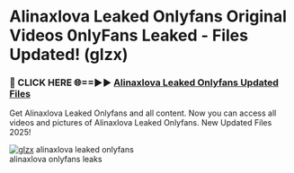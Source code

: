 # Alinaxlova Leaked Onlyfans Original Videos 0nlyFans Leaked - Files Updated! (glzx)

<h3>🔴 CLICK HERE 🌐==►► <a href="https://tinyurl.com/2jnfzry5" rel="nofollow">Alinaxlova Leaked Onlyfans Updated Files</a></h3>

Get Alinaxlova Leaked Onlyfans and all content. Now you can access all videos and pictures of Alinaxlova Leaked Onlyfans. New Updated Files 2025!

[![glzx](https://i.imgur.com/GyGTBgg.gif)](https://tinyurl.com/2jnfzry5)
alinaxlova leaked onlyfans<br>
alinaxlova onlyfans leaks